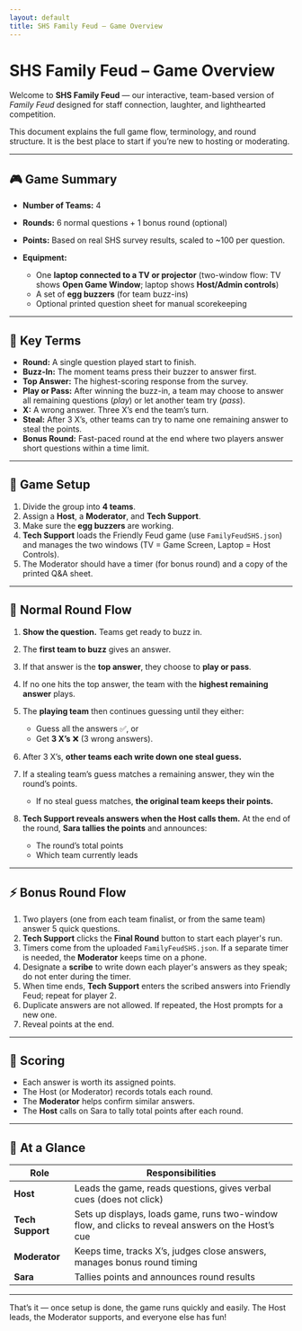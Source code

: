 ```yaml
---
layout: default
title: SHS Family Feud – Game Overview
---
```


# SHS Family Feud – Game Overview

Welcome to **SHS Family Feud** — our interactive, team-based version of *Family Feud* designed for staff connection, laughter, and lighthearted competition.

This document explains the full game flow, terminology, and round structure. It is the best place to start if you’re new to hosting or moderating.

---

## 🎮 Game Summary

* **Number of Teams:** 4
* **Rounds:** 6 normal questions + 1 bonus round (optional)
* **Points:** Based on real SHS survey results, scaled to ~100 per question.
* **Equipment:**

  * One **laptop connected to a TV or projector** (two-window flow: TV shows **Open Game Window**; laptop shows **Host/Admin controls**)
  * A set of **egg buzzers** (for team buzz-ins)
  * Optional printed question sheet for manual scorekeeping

---

## 🧩 Key Terms

* **Round:** A single question played start to finish.
* **Buzz-In:** The moment teams press their buzzer to answer first.
* **Top Answer:** The highest-scoring response from the survey.
* **Play or Pass:** After winning the buzz-in, a team may choose to answer all remaining questions (*play*) or let another team try (*pass*).
* **X:** A wrong answer. Three X’s end the team’s turn.
* **Steal:** After 3 X’s, other teams can try to name one remaining answer to steal the points.
* **Bonus Round:** Fast-paced round at the end where two players answer short questions within a time limit.

---

## 🏁 Game Setup

1. Divide the group into **4 teams**.
2. Assign a **Host**, a **Moderator**, and **Tech Support**.
3. Make sure the **egg buzzers** are working.
4. **Tech Support** loads the Friendly Feud game (use `FamilyFeudSHS.json`) and manages the two windows (TV = Game Screen, Laptop = Host Controls).
5. The Moderator should have a timer (for bonus round) and a copy of the printed Q&A sheet.

---

## 🔔 Normal Round Flow

1. **Show the question.** Teams get ready to buzz in.
2. The **first team to buzz** gives an answer.
3. If that answer is the **top answer**, they choose to **play or pass**.
4. If no one hits the top answer, the team with the **highest remaining answer** plays.
5. The **playing team** then continues guessing until they either:

   * Guess all the answers ✅, or
   * Get **3 X’s** ❌ (3 wrong answers).
6. After 3 X’s, **other teams each write down one steal guess.**
7. If a stealing team’s guess matches a remaining answer, they win the round’s points.

   * If no steal guess matches, **the original team keeps their points.**
8. **Tech Support reveals answers when the Host calls them.** At the end of the round, **Sara tallies the points** and announces:

   * The round’s total points
   * Which team currently leads

---

## ⚡ Bonus Round Flow

1. Two players (one from each team finalist, or from the same team) answer 5 quick questions.
2. **Tech Support** clicks the **Final Round** button to start each player's run.
3. Timers come from the uploaded `FamilyFeudSHS.json`. If a separate timer is needed, the **Moderator** keeps time on a phone.
4. Designate a **scribe** to write down each player's answers as they speak; do not enter during the timer.
5. When time ends, **Tech Support** enters the scribed answers into Friendly Feud; repeat for player 2.
6. Duplicate answers are not allowed. If repeated, the Host prompts for a new one.
7. Reveal points at the end.

---

## 🧠 Scoring

* Each answer is worth its assigned points.
* The Host (or Moderator) records totals each round.
* The **Moderator** helps confirm similar answers.
* The **Host** calls on Sara to tally total points after each round.

---

## 🧾 At a Glance

| Role          | Responsibilities                                                         |
| ------------- | ------------------------------------------------------------------------ |
| **Host**      | Leads the game, reads questions, gives verbal cues (does not click)      |
| **Tech Support** | Sets up displays, loads game, runs two-window flow, and clicks to reveal answers on the Host’s cue |
| **Moderator** | Keeps time, tracks X’s, judges close answers, manages bonus round timing |
| **Sara**      | Tallies points and announces round results                               |

---

That’s it — once setup is done, the game runs quickly and easily. The Host leads, the Moderator supports, and everyone else has fun!
